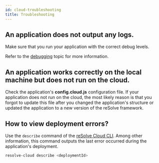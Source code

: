 ```yaml
---
id: cloud-troubleshooting
title: Troubleshooting
---
```


## An application does not output any logs.

Make sure that you run your application with the correct debug levels.

Refer to the [debugging](debugging.md) topic for more information.

## An application works correctly on the local machine but does not run on the cloud.

Check the application's **config.cloud.js** configuration file. If your application does not run on the cloud, the most likely reason is that you forgot to update this file after you changed the application's structure or updated the application to a new version of the reSolve framework.

## How to view deployment errors?

Use the `describe` command of the [reSolve Cloud CLI](cloud-cli.md). Among other information, this command outputs the last error occurred during the application's deployment.

```bash
resolve-cloud describe <deploymentId>
```
